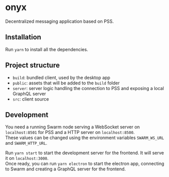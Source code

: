 # onyx

Decentralized messaging application based on PSS.

## Installation

Run `yarn` to install all the dependencies.

## Project structure

- `build`: bundled client, used by the desktop app
- `public`: assets that will be added to the `build` folder
- `server`: server logic handling the connection to PSS and exposing a local GraphQL server
- `src`: client source

## Development

You need a running Swarm node serving a WebSocket server on `localhost:8501` for PSS and a HTTP server on `localhost:8500`.  
These values can be changed using the environment variables `SWARM_WS_URL` and `SWARM_HTTP_URL`.

Run `yarn start` to start the development server for the frontend. It will serve it on `localhost:3000`.  
Once ready, you can run `yarn electron` to start the electron app, connecting to Swarm and creating a GraphQL server for the frontend.
